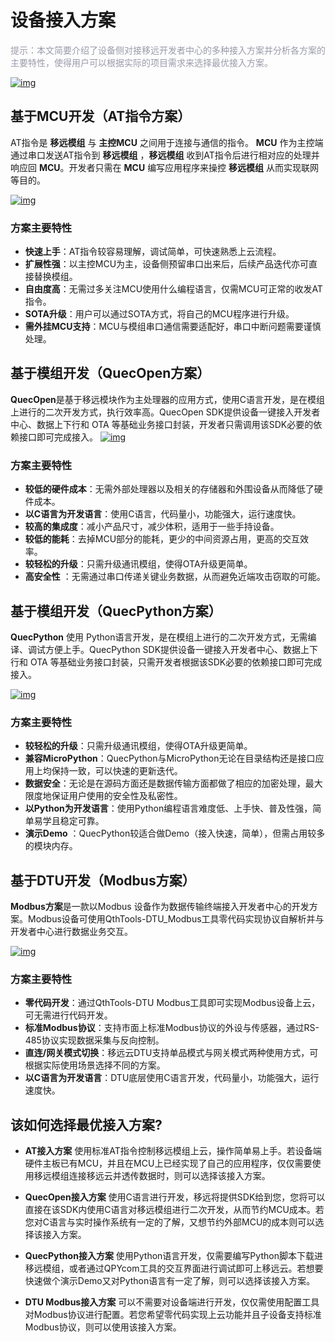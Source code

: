 ﻿# **设备接入方案**

<font color=#999AAA >提示：本文简要介绍了设备侧对接移远开发者中心的多种接入方案并分析各方案的主要特性，使得用户可以根据实际的项目需求来选择最优接入方案。</font>



<a data-fancybox title="img" href="/deviceDevelop/Solutions/Solutions-01.png">![img](/deviceDevelop/Solutions/Solutions-01.png)</a>

## **基于MCU开发（AT指令方案）**

AT指令是 **移远模组** 与 **主控MCU** 之间用于连接与通信的指令。 **MCU** 作为主控端通过串口发送AT指令到 **移远模组** ，**移远模组** 收到AT指令后进行相对应的处理并响应回 **MCU**。开发者只需在 **MCU** 编写应用程序来操控 **移远模组** 从而实现联网等目的。

<a data-fancybox title="img" href="/deviceDevelop/Solutions/Solutions-02.png">![img](/deviceDevelop/Solutions/Solutions-02.png)</a>
### **方案主要特性**
* **快速上手**：AT指令较容易理解，调试简单，可快速熟悉上云流程。
* **扩展性强**：以主控MCU为主，设备侧预留串口出来后，后续产品迭代亦可直接替换模组。
* **自由度高**：无需过多关注MCU使用什么编程语言，仅需MCU可正常的收发AT指令。
* **SOTA升级**：用户可以通过SOTA方式，将自己的MCU程序进行升级。
* **需外挂MCU支持**：MCU与模组串口通信需要适配好，串口中断问题需要谨慎处理。


## **基于模组开发（QuecOpen方案）**

**QuecOpen**是基于移远模块作为主处理器的应用方式，使用C语言开发，是在模组上进行的二次开发方式，执行效率高。QuecOpen SDK提供设备一键接入开发者中心、数据上下行和 OTA 等基础业务接口封装，开发者只需调用该SDK必要的依赖接口即可完成接入。
<a data-fancybox title="img" href="/deviceDevelop/Solutions/Solutions-03.png">![img](/deviceDevelop/Solutions/Solutions-03.png)</a>

### **方案主要特性**
* **较低的硬件成本**：无需外部处理器以及相关的存储器和外围设备从而降低了硬件成本。
* **以C语言为开发语言**：使用C语言，代码量小，功能强大，运行速度快。
* **较高的集成度**：减小产品尺寸，减少体积，适用于一些手持设备。
* **较低的能耗**：去掉MCU部分的能耗，更少的中间资源占用，更高的交互效率。
* **较轻松的升级**：只需升级通讯模组，使得OTA升级更简单。
* **高安全性** ：无需通过串口传递关键业务数据，从而避免近端攻击窃取的可能。


## **基于模组开发（QuecPython方案）**
**QuecPython** 使用 Python语言开发，是在模组上进行的二次开发方式，无需编译、调试方便上手。QuecPython SDK提供设备一键接入开发者中心、数据上下行和 OTA 等基础业务接口封装，只需开发者根据该SDK必要的依赖接口即可完成接入。

<a data-fancybox title="img" href="/deviceDevelop/Solutions/Solutions-03.png">![img](/deviceDevelop/Solutions/Solutions-03.png)</a>

### **方案主要特性**
* **较轻松的升级**：只需升级通讯模组，使得OTA升级更简单。
* **兼容MicroPython**：QuecPython与MicroPython无论在目录结构还是接口应用上均保持一致，可以快速的更新迭代。
* **数据安全**：无论是在源码方面还是数据传输方面都做了相应的加密处理，最大限度地保证用户使用的安全性及私密性。
* **以Python为开发语言**：使用Python编程语言难度低、上手快、普及性强，简单易学且稳定可靠。
* **演示Demo** ：QuecPython较适合做Demo（接入快速，简单），但需占用较多的模块内存。

## **基于DTU开发（Modbus方案）**
**Modbus方案**是一款以Modbus 设备作为数据传输终端接入开发者中心的开发方案。Modbus设备可使用QthTools-DTU_Modbus工具零代码实现协议自解析并与开发者中心进行数据业务交互。

<a data-fancybox title="img" href="/deviceDevelop/Solutions/Solutions-04.png">![img](/deviceDevelop/Solutions/Solutions-04.png)</a>

### **方案主要特性**
* **零代码开发**：通过QthTools-DTU Modbus工具即可实现Modbus设备上云，可无需进行代码开发。
* **标准Modbus协议**：支持市面上标准Modbus协议的外设与传感器，通过RS-485协议实现数据采集与反向控制。
* **直连/网关模式切换**：移远云DTU支持单品模式与网关模式两种使用方式，可根据实际使用场景选择不同的方案。
* **以C语言为开发语言**：DTU底层使用C语言开发，代码量小，功能强大，运行速度快。


## **该如何选择最优接入方案?**

* __AT接入方案__ 使用标准AT指令控制移远模组上云，操作简单易上手。若设备端硬件主板已有MCU，并且在MCU上已经实现了自己的应用程序，仅仅需要使用移远模组连接移远云并透传数据时，则可以选择该接入方案。
* __QuecOpen接入方案__ 使用C语言进行开发，移远将提供SDK给到您，您将可以直接在该SDK内使用C语言对移远模组进行二次开发，从而节约MCU成本。若您对C语言与实时操作系统有一定的了解，又想节约外部MCU的成本则可以选择该接入方案。

* __QuecPython接入方案__ 使用Python语言开发，仅需要编写Python脚本下载进移远模组，或者通过QPYcom工具的交互界面进行调试即可上移远云。若想要快速做个演示Demo又对Python语言有一定了解，则可以选择该接入方案。


* __DTU Modbus接入方案__ 可以不需要对设备端进行开发，仅仅需使用配置工具对Modbus协议进行配置。若您希望零代码实现上云功能并且子设备支持标准Modbus协议，则可以使用该接入方案。




